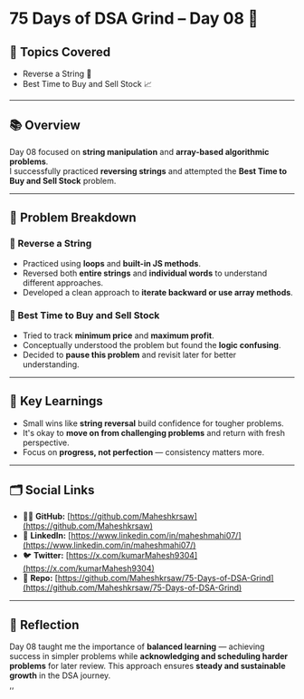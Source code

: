  # 75 Days of DSA Grind – Day 08 🚀  

## 🧠 Topics Covered  
- Reverse a String 🔁  
- Best Time to Buy and Sell Stock 📈  

---

## 📚 Overview  
Day 08 focused on **string manipulation** and **array-based algorithmic problems**.  
I successfully practiced **reversing strings** and attempted the **Best Time to Buy and Sell Stock** problem.  

---

## 🧩 Problem Breakdown  

### 🔹 Reverse a String  
- Practiced using **loops** and **built-in JS methods**.  
- Reversed both **entire strings** and **individual words** to understand different approaches.  
- Developed a clean approach to **iterate backward or use array methods**.  

### 🔹 Best Time to Buy and Sell Stock  
- Tried to track **minimum price** and **maximum profit**.  
- Conceptually understood the problem but found the **logic confusing**.  
- Decided to **pause this problem** and revisit later for better understanding.  

---

## 🌱 Key Learnings  
- Small wins like **string reversal** build confidence for tougher problems.  
- It's okay to **move on from challenging problems** and return with fresh perspective.  
- Focus on **progress, not perfection** — consistency matters more.  

---

## 🗂️ Social Links  
- 🧑‍💻 **GitHub:** [https://github.com/Maheshkrsaw](https://github.com/Maheshkrsaw)  
- 💼 **LinkedIn:** [https://www.linkedin.com/in/maheshmahi07/](https://www.linkedin.com/in/maheshmahi07/)  
- 🐦 **Twitter:** [https://x.com/kumarMahesh9304](https://x.com/kumarMahesh9304)  
- 📂 **Repo:** [https://github.com/Maheshkrsaw/75-Days-of-DSA-Grind](https://github.com/Maheshkrsaw/75-Days-of-DSA-Grind)  

---

## 🏁 Reflection  
Day 08 taught me the importance of **balanced learning** — achieving success in simpler problems while **acknowledging and scheduling harder problems** for later review. This approach ensures **steady and sustainable growth** in the DSA journey.  
,,